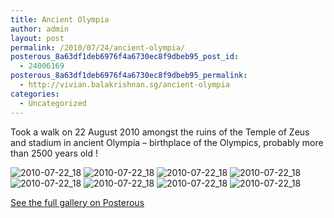 ```yaml
---
title: Ancient Olympia
author: admin
layout: post
permalink: /2010/07/24/ancient-olympia/
posterous_8a63df1deb6976f4a6730ec8f9dbeb95_post_id:
  - 24006169
posterous_8a63df1deb6976f4a6730ec8f9dbeb95_permalink:
  - http://vivian.balakrishnan.sg/ancient-olympia
categories:
  - Uncategorized
---
```

<p>Took a walk on 22 August 2010 amongst the ruins of the Temple of Zeus and stadium in ancient Olympia – birthplace of the Olympics, probably more than 2500 years old !</p>

<p><img src="http://vivian.balakrishnan.sg/wp-content/uploads/2010/07/2010-07-22_18.32.43.jpg.scaled.1000-300x225.jpg" alt="2010-07-22_18" />
<img src="http://vivian.balakrishnan.sg/wp-content/uploads/2010/07/2010-07-22_18.33.14.jpg.scaled.1000-300x225.jpg" alt="2010-07-22_18" />
<img src="http://vivian.balakrishnan.sg/wp-content/uploads/2010/07/2010-07-22_18.33.32.jpg.scaled.1000-300x225.jpg" alt="2010-07-22_18" />
<img src="http://vivian.balakrishnan.sg/wp-content/uploads/2010/07/2010-07-22_18.35.36.jpg.scaled.1000-300x225.jpg" alt="2010-07-22_18" />
<img src="http://vivian.balakrishnan.sg/wp-content/uploads/2010/07/2010-07-22_18.36.28.jpg.scaled.1000-300x225.jpg" alt="2010-07-22_18" />
<img src="http://vivian.balakrishnan.sg/wp-content/uploads/2010/07/2010-07-22_18.42.30.jpg.scaled.1000-300x225.jpg" alt="2010-07-22_18" />
<img src="http://vivian.balakrishnan.sg/wp-content/uploads/2010/07/2010-07-22_18.51.32.jpg.scaled.1000-300x225.jpg" alt="2010-07-22_18" />
<img src="http://vivian.balakrishnan.sg/wp-content/uploads/2010/07/2010-07-22_18.51.54.jpg.scaled.1000-300x225.jpg" alt="2010-07-22_18" /></p>

<p><a href="http://vivian.balakrishnan.sg/ancient-olympia">See the full gallery on Posterous</a></p>
